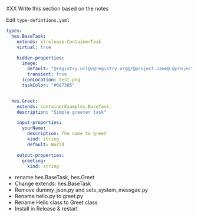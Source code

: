 XXX Write this section based on the notes

Edit `type-defintions.yaml`

```yaml
types:
  hes.BaseTask:
    extends: xlrelease.ContainerTask
    virtual: true

    hidden-properties:
      image:
        default: "@registry.url@/@registry.org@/@project.name@:@project.version@"
        transient: true
      iconLocation: test.png
      taskColor: "#667385"


  hes.Greet:
    extends: containerExamples.BaseTask
    description: "Simple greeter task"

    input-properties:
      yourName:
        description: The name to greet
        kind: string
        default: World

    output-properties:
      greeting:
        kind: string
```

* rename hes.BaseTask, hes.Greet
* Change extends: hes.BaseTask
* Remove dummy_json.py and sets_system_messgae.py
* Rename hello.py to greet.py
* Rename Hello class to Greet class
* Install in Release & restart

